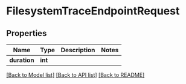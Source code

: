 # FilesystemTraceEndpointRequest


## Properties

Name | Type | Description | Notes
------------ | ------------- | ------------- | -------------
**duration** | **int** |  | 

[[Back to Model list]](../README.md#models) [[Back to API list]](../README.md#api-endpoints) [[Back to README]](../README.md)


